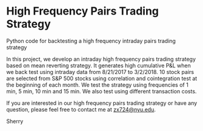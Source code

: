 # High Frequency Pairs Trading Strategy
Python code for backtesting a high frequency intraday pairs trading strategy

In this project, we develop an intraday high frequency pairs trading strategy based on mean reverting strategy. It generates high cumulative P&L when we back test using intraday data from 8/21/2017 to 3/2/2018. 10 stock pairs are selected from S&P 500 stocks using correlation and cointegration test at the beginning of each month. We test the strategy using frequencies of 1 min, 5 min, 10 min and 15 min. We also test using different transaction costs.

If you are interested in our high frequency pairs trading strategy or have any question, please feel free to contact me at zx724@nyu.edu.

Sherry
